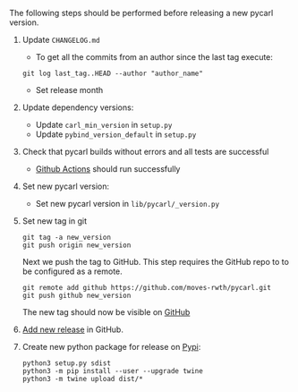 The following steps should be performed before releasing a new pycarl version.

1. Update `CHANGELOG.md`
   * To get all the commits from an author since the last tag execute:
   ```console
   git log last_tag..HEAD --author "author_name"
   ```
   * Set release month

2. Update dependency versions:
   * Update `carl_min_version` in `setup.py`
   * Update `pybind_version_default` in `setup.py`

3. Check that pycarl builds without errors and all tests are successful
   * [Github Actions](https://github.com/moves-rwth/pycarl/actions) should run successfully

4. Set new pycarl version:
   * Set new pycarl version in `lib/pycarl/_version.py`

5. Set new tag in git
   ```console
   git tag -a new_version
   git push origin new_version
   ```
   Next we push the tag to GitHub. This step requires the GitHub repo to to be configured as a remote.
   ```console
   git remote add github https://github.com/moves-rwth/pycarl.git
   git push github new_version
   ```
   The new tag should now be visible on [GitHub](https://github.com/moves-rwth/pycarl/tags)

6. [Add new release](https://github.com/moves-rwth/pycarl/releases/new) in GitHub.

7. Create new python package for release on [Pypi](https://pypi.org/project/pycarl/):
   ```console
   python3 setup.py sdist
   python3 -m pip install --user --upgrade twine
   python3 -m twine upload dist/*
   ```
